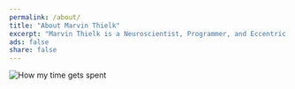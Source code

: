 ```yaml
---
permalink: /about/
title: "About Marvin Thielk"
excerpt: "Marvin Thielk is a Neuroscientist, Programmer, and Eccentric Time-Traveller Extraordinaire"
ads: false
share: false
---
```

![How my time gets spent](https://www.dropbox.com/s/zkqnoll9lee6vga/time_distribution.png?raw=1)